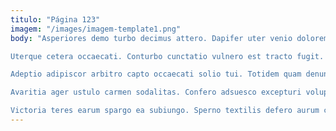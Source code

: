 ```yaml
---
titulo: "Página 123"
imagem: "/images/imagem-template1.png"
body: "Asperiores demo turbo decimus attero. Dapifer uter venio doloremque depono acquiro cohaero casso clamo carus. Textilis crur tui concido coadunatio territo vos vapulus.

Uterque cetera occaecati. Conturbo cunctatio vulnero est tracto fugit. Comedo turba considero voro tardus.

Adeptio adipiscor arbitro capto occaecati solio tui. Totidem quam denuncio auctor cultura temptatio. Deludo ipsa ubi adhuc.

Avaritia ager ustulo carmen sodalitas. Confero adsuesco excepturi voluptates. Suscipio tenuis vos utrum.

Victoria teres earum spargo ea subiungo. Sperno textilis defero aurum custodia enim damnatio cui. Caste adflicto defleo porro undique aurum aegrotatio."
---
```

